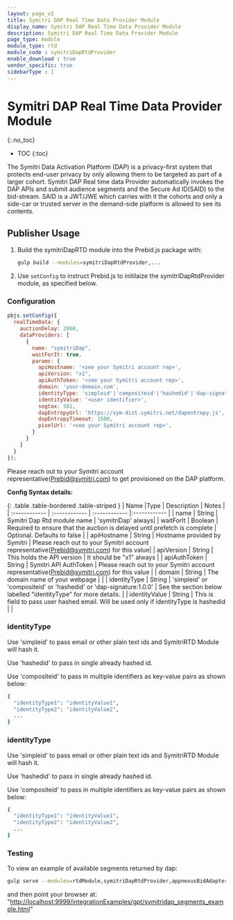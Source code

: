 ```yaml
---
layout: page_v2
title: Symitri DAP Real Time Data Provider Module
display_name: Symitri DAP Real Time Data Provider Module
description: Symitri DAP Real Time Data Provider Module
page_type: module
module_type: rtd
module_code : symitriDapRtdProvider
enable_download : true
vendor_specific: true
sidebarType : 1
---
```


# Symitri DAP Real Time Data Provider Module

{:.no_toc}

* TOC
{:toc}

The Symitri Data Activation Platform (DAP) is a privacy-first system that protects end-user privacy by only allowing them to be targeted as part of a larger cohort. Symitri DAP Real time data Provider automatically invokes the DAP APIs and submit audience segments and the Secure Ad ID(SAID) to the bid-stream.  SAID is a JWT/JWE which carries with it the cohorts and only a side-car or trusted server in the demand-side platform is allowed to see its contents.

## Publisher Usage

1. Build the symitriDapRTD module into the Prebid.js package with:

    ```bash
    gulp build --modules=symitriDapRtdProvider,...
    ```

2. Use `setConfig` to instruct Prebid.js to initilaize the symitriDapRtdProvider module, as specified below.

### Configuration

```javascript
pbjs.setConfig({
  realTimeData: {
    auctionDelay: 2000,
    dataProviders: [
      {
        name: "symitriDap",
        waitForIt: true,
        params: {
          apiHostname: '<see your Symitri account rep>',
          apiVersion: "x1",
          apiAuthToken: '<see your Symitri account rep>',
          domain: 'your-domain.com',
          identityType: 'simpleid'|'compositeid'|'hashedid'|'dap-signature:1.0.0',
          identityValue: '<user identifier>',
          segtax: 501,
          dapEntropyUrl: 'https://sym-dist.symitri.net/dapentropy.js',
          dapEntropyTimeout: 1500,
          pixelUrl: '<see your Symitri account rep>',
        }
      }
    ]
  }
});
```

Please reach out to your Symitri account representative(<Prebid@symitri.com>) to get provisioned on the DAP platform.

**Config Syntax details:**

{: .table .table-bordered .table-striped }
| Name  |Type | Description   | Notes  |
| :------------ | :------------ | :------------ |:------------ |
| name | String | Symitri Dap Rtd module name | 'symitriDap' always|
| waitForIt | Boolean | Required to ensure that the auction is delayed until prefetch is complete | Optional. Defaults to false |
| apiHostname | String | Hostname provided by Symitri | Please reach out to your Symitri account representative(<Prebid@symitri.com>) for this value|
| apiVersion | String | This holds the API version | It should be "x1" always |
| apiAuthToken | String | Symitri API AuthToken | Please reach out to your Symitri account representative(<Prebid@symitri.com>) for this value |
| domain | String | The domain name of your webpage | |
| identityType | String | 'simpleid' or 'compositeid' or 'hashedid' or 'dap-signature:1.0.0' | See the section below labelled "identityType" for more details. |
| identityValue | String | This is field to pass user hashed email. Will be used only if identityType is hashedid | |

### identityType
Use 'simpleid' to pass email or other plain text ids and SymitriRTD Module will hash it.

Use 'hashedid' to pass in single already hashed id. 

Use 'compositeid' to pass in multiple identifiers as key-value pairs as shown below:

```bash
{
  "identityType1": "identityValue1",
  "identityType2": "identityValue2",
  ...
} 
```



### identityType
Use 'simpleid' to pass email or other plain text ids and SymitriRTD Module will hash it.

Use 'hashedid' to pass in single already hashed id. 

Use 'compositeid' to pass in multiple identifiers as key-value pairs as shown below:
```bash
{
  "identityType1": "identityValue1",
  "identityType2": "identityValue2",
  ...
} 
```

### Testing

To view an example of available segments returned by dap:

```bash
gulp serve --modules=rtdModule,symitriDapRtdProvider,appnexusBidAdapter,sovrnBidAdapter
```

and then point your browser at:
"<http://localhost:9999/integrationExamples/gpt/symitridap_segments_example.html>"
